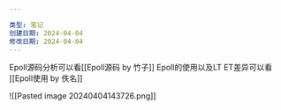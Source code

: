 ```yaml
---

类型: 笔记
创建日期: 2024-04-04
修改日期: 2024-04-04
---
```

Epoll源码分析可以看[[Epoll源码 by 竹子]]
Epoll的使用以及LT ET差异可以看[[Epoll使用 by 佚名]]

![[Pasted image 20240404143726.png]]